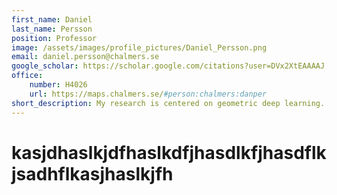 ```yaml
---
first_name: Daniel
last_name: Persson
position: Professor
image: /assets/images/profile_pictures/Daniel_Persson.png
email: daniel.persson@chalmers.se
google_scholar: https://scholar.google.com/citations?user=DVx2XtEAAAAJ
office:
    number: H4026
    url: https://maps.chalmers.se/#person:chalmers:danper
short_description: My research is centered on geometric deep learning. I also work on mathematical aspects of string theory, with emphasis on automorphic forms and scattering amplitudes.
---
```

# kasjdhaslkjdfhaslkdfjhasdlkfjhasdflkjsadhflkasjhaslkjfh     
